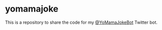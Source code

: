 # yomamajoke
This is a repository to share the code for my [@YoMamaJokeBot](https://twitter.com/YoMamaJokeBot) Twitter bot.
